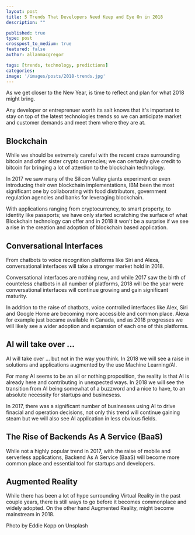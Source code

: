 ```yaml
---
layout: post
title: 5 Trends That Developers Need Keep and Eye On in 2018 
description: ""

published: true
type: post
crosspost_to_medium: true
featured: false
author: allanmacgregor

tags: [trends, technology, predictions]
categories:
image: '/images/posts/2018-trends.jpg'
---
```


As we get closer to the New Year, is time to reflect and plan for what 2018 might bring. 

Any developer or entreprenuer worth its salt knows that it's important to stay on top of the latest technologies trends so we can anticipate market and customer demands and meet them where they are at.


## Blockchain

While we should be extremely careful with the recent craze surrounding bitcoin and other sister crypto currencies; we can certainly give credit to bitcoin for bringing a lot of attention to the blockchain technology.

In 2017 we saw many of the Silicon Valley giants experiment or even introducing their own blockchain implementations, IBM been the most significant one by collaborating with food distributors, government regulation agencies and banks for leveraging blockchain.

With applications ranging from cryptocurrency, to smart property, to identity like passports; we have only started scratching the surface of what Blockchain technology can offer and in 2018 it won't be a surprise if we see a rise in the creation and adoption of blockchain based application.


## Conversational Interfaces

From chatbots to voice recognition platforms like Siri and Alexa, conversational interfaces will take a stronger market hold in 2018.

Conversational interfaces are nothing new, and while 2017 saw the birth of counteless chatbots in all number of platforms, 2018 will be the year were conversational interfaces will continue growing and gain significant maturity.

In addition to the raise of chatbots, voice controlled interfaces like Alex, Siri and Google Home are becoming more accessible and common place. Alexa for example just became available in Canada, and as 2018 progresses we will likely see a wider adoption and expansion of each one of this platforms.


## AI will take over ...

AI will take over ... but not in the way you think. In 2018 we will see a raise in solutions and applications augmented by the use Machine Learning/AI.

For many AI seems to be an all or nothing proposition, the reality is that AI is already here and contributing in unexpected ways. In 2018 we will see the transition from AI being somewhat of a buzzword and a nice to have, to an absolute necessity for startups and businesess.

In 2017, there was a significant number of businesses using AI to drive finacial and operation decisions, not only this trend will continue gaining steam but we will also see AI application in less obvious fields.


## The Rise of Backends As A Service (BaaS)

While not a highly popular trend in 2017, with the raise of mobile and serverless applications, Backend As A Service (BaaS) will become more common place and essential tool for startups and developers.





## Augmented Reality

While there has been a lot of hype surrounding Virtual Reality in the past couple years, there is still ways to go before it becomes commonplace and widely adopted. On the other hand Augmented Reality, might become mainstream in 2018.



Photo by Eddie Kopp on Unsplash
